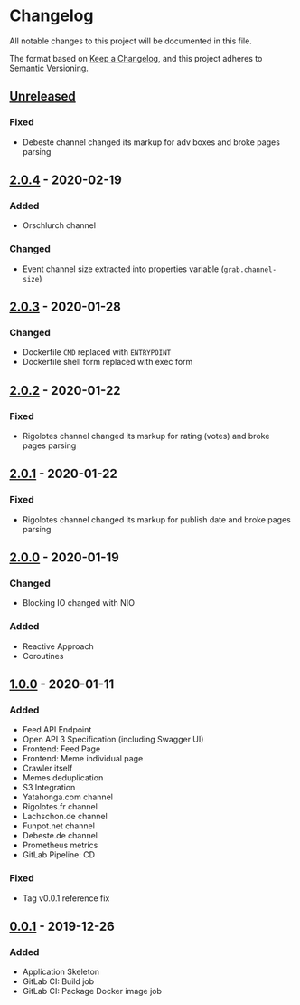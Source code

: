 # Changelog

All notable changes to this project will be documented in this file.

The format based on [Keep a Changelog](https://keepachangelog.com/en/1.0.0/),
and this project adheres to [Semantic Versioning](https://semver.org/spec/v2.0.0.html).

## [Unreleased]
### Fixed
- Debeste channel changed its markup for adv boxes and broke pages parsing

## [2.0.4] - 2020-02-19
### Added
- Orschlurch channel

### Changed
- Event channel size extracted into properties variable (`grab.channel-size`)

## [2.0.3] - 2020-01-28
### Changed
- Dockerfile `CMD` replaced with `ENTRYPOINT`
- Dockerfile shell form replaced with exec form

## [2.0.2] - 2020-01-22
### Fixed
- Rigolotes channel changed its markup for rating (votes) and broke pages parsing

## [2.0.1] - 2020-01-22
### Fixed
- Rigolotes channel changed its markup for publish date and broke pages parsing

## [2.0.0] - 2020-01-19
### Changed
- Blocking IO changed with NIO

### Added
- Reactive Approach
- Coroutines

## [1.0.0] - 2020-01-11
### Added
- Feed API Endpoint
- Open API 3 Specification (including Swagger UI)
- Frontend: Feed Page
- Frontend: Meme individual page
- Crawler itself
- Memes deduplication
- S3 Integration
- Yatahonga.com channel
- Rigolotes.fr channel
- Lachschon.de channel
- Funpot.net channel
- Debeste.de channel
- Prometheus metrics
- GitLab Pipeline: CD

### Fixed
- Tag v0.0.1 reference fix

## [0.0.1] - 2019-12-26
### Added
- Application Skeleton
- GitLab CI: Build job
- GitLab CI: Package Docker image job

[unreleased]: https://gitlab.com/ruslanys/ifunny/compare/v2.0.4...master
[2.0.4]: https://gitlab.com/ruslanys/ifunny/compare/v2.0.3...v2.0.4
[2.0.3]: https://gitlab.com/ruslanys/ifunny/compare/v2.0.2...v2.0.3
[2.0.2]: https://gitlab.com/ruslanys/ifunny/compare/v2.0.1...v2.0.2
[2.0.1]: https://gitlab.com/ruslanys/ifunny/compare/v2.0.0...v2.0.1
[2.0.0]: https://gitlab.com/ruslanys/ifunny/compare/v1.0.0...v2.0.0
[1.0.0]: https://gitlab.com/ruslanys/ifunny/compare/v0.0.1...v1.0.0
[0.0.1]: https://gitlab.com/ruslanys/ifunny/-/tags/v0.0.1
